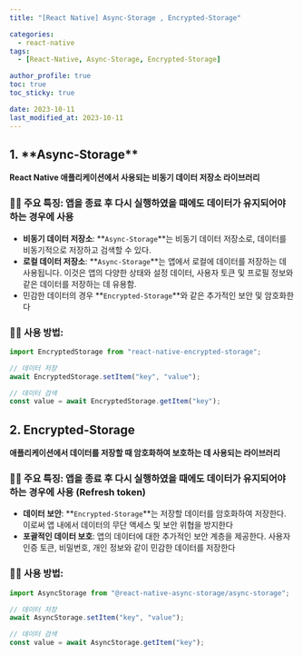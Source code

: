 ```yaml
---
title: "[React Native] Async-Storage , Encrypted-Storage"

categories:
  - react-native
tags:
  - [React-Native, Async-Storage, Encrypted-Storage]

author_profile: true
toc: true
toc_sticky: true

date: 2023-10-11
last_modified_at: 2023-10-11
---
```


## 1. \***\*Async-Storage\*\***

**React Native 애플리케이션에서 사용되는 비동기 데이터 저장소 라이브러리**

### 🤳🏻 **주요 특징: 앱을 종료 후 다시 실행하였을 때에도 데이터가 유지되어야 하는 경우에 사용**

- **비동기 데이터 저장소**: **`Async-Storage`**는 비동기 데이터 저장소로, 데이터를 비동기적으로 저장하고 검색할 수 있다.
- **로컬 데이터 저장소**: **`Async-Storage`**는 앱에서 로컬에 데이터를 저장하는 데 사용됩니다. 이것은 앱의 다양한 상태와 설정 데이터, 사용자 토큰 및 프로필 정보와 같은 데이터를 저장하는 데 유용함.
- 민감한 데이터의 경우 **`Encrypted-Storage`**와 같은 추가적인 보안 및 암호화한다

### 🤳🏻 **사용 방법:**

```jsx
import EncryptedStorage from "react-native-encrypted-storage";

// 데이터 저장
await EncryptedStorage.setItem("key", "value");

// 데이터 검색
const value = await EncryptedStorage.getItem("key");
```

## 2. **Encrypted-Storage**

**애플리케이션에서 데이터를 저장할 때 암호화하여 보호하는 데 사용되는 라이브러리**

### 🤳🏻 **주요 특징: 앱을 종료 후 다시 실행하였을 때에도 데이터가 유지되어야 하는 경우에 사용 (Refresh token)**

- **데이터 보안**: **`Encrypted-Storage`**는 저장할 데이터를 암호화하여 저장한다. 이로써 앱 내에서 데이터의 무단 액세스 및 보안 위협을 방지한다
- **포괄적인 데이터 보호**: 앱의 데이터에 대한 추가적인 보안 계층을 제공한다. 사용자 인증 토큰, 비밀번호, 개인 정보와 같이 민감한 데이터를 저장한다

### 🤳🏻 **사용 방법:**

```jsx
import AsyncStorage from "@react-native-async-storage/async-storage";

// 데이터 저장
await AsyncStorage.setItem("key", "value");

// 데이터 검색
const value = await AsyncStorage.getItem("key");
```
